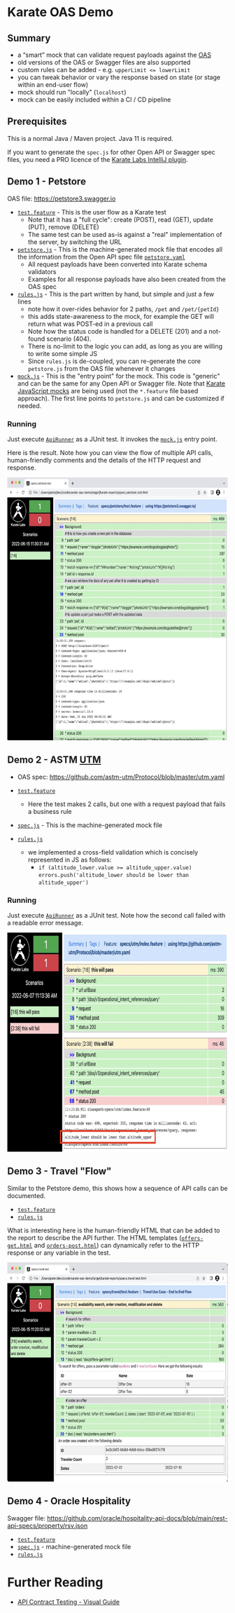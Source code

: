 # Karate OAS Demo

## Summary
* a “smart” mock that can validate request payloads against the [OAS](https://www.openapis.org/)
* old versions of the OAS or Swagger files are also supported
* custom rules can be added - e.g. `upperLimit <= lowerLimit`
* you can tweak behavior or vary the response based on state (or stage within an end-user flow)
* mock should run "locally" (`localhost`)
* mock can be easily included within a CI / CD pipeline

## Prerequisites
This is a normal Java / Maven project. Java 11 is required.

If you want to generate the `spec.js` for other Open API or Swagger spec files, you need a PRO licence of the [Karate Labs IntelliJ plugin](https://github.com/karatelabs/intellij-plugin).

## Demo 1 - Petstore

OAS file: https://petstore3.swagger.io

* [`test.feature`](src/test/java/specs/petstore/test.feature) - This is the user flow as a Karate test
    * Note that it has a "full cycle": create (POST), read (GET), update (PUT), remove (DELETE)
  * The same test can be used as-is against a "real" implementation of the server, by switching the URL
* [`petstore.js`](src/test/java/specs/petstore/petstore.js) - This is the machine-generated mock file that encodes all the information from the Open API spec file [`petstore.yaml`](src/test/java/specs/petstore/petstore.yaml)
  * All request payloads have been converted into Karate schema validators
  * Examples for all response payloads have also been created from the OAS spec
* [`rules.js`](src/test/java/specs/petstore/rules.js) - This is the part written by hand, but simple and just a few lines
  * note how it over-rides behavior for 2 paths, `/pet` and `/pet/{petId}`
  * this adds state-awareness to the mock, for example the GET will return what was POST-ed in a previous call
  * Note how the status code is handled for a DELETE (201) and a not-found scenario (404).
  * There is no-limit to the logic you can add, as long as you are willing to write some simple JS
  * Since `rules.js` is de-coupled, you can re-generate the core `petstore.js` from the OAS file whenever it changes
* [`mock.js`](src/test/java/specs/petstore/mock.js) - This is the "entry point" for the mock. This code is "generic" and can be the same for any Open API or Swagger file. Note that [Karate JavaScript mocks](https://github.com/karatelabs/karate/wiki/Karate-JavaScript-Mocks) are being used (not the `*.feature` file based approach). The first line points to `petstore.js` and can be customized if needed.

### Running
Just execute [`ApiRunner`](src/test/java/specs/petstore/ApiRunner.java) as a JUnit test. It invokes the [`mock.js`](src/test/java/specs/petstore/mock.js) entry point.

Here is the result. Note how you can view the flow of multiple API calls, human-friendly comments and the details of the HTTP request and response. 

<img src="src/test/resources/petstore-report.jpg" height="600"/>

## Demo 2 - ASTM [UTM](https://www.unmannedairspace.info/emerging-regulations/astm-publishes-new-international-standard-addressing-uas-utm-performance-and-interoperability)
* OAS spec: https://github.com/astm-utm/Protocol/blob/master/utm.yaml

* [`test.feature`](src/test/java/specs/utm/test.feature) 
  * Here the test makes 2 calls, but one with a request payload that fails a business rule
* [`spec.js`](src/test/java/specs/utm/spec.js) - This is the machine-generated mock file
* [`rules.js`](src/test/java/specs/utm/rules.js)
  * we implemented a cross-field validation which is concisely represented in JS as follows:
    * `if (altitude_lower.value >= altitude_upper.value) errors.push('altitude_lower should be lower than altitude_upper')`

### Running
Just execute [`ApiRunner`](src/test/java/specs/utm/ApiRunner.java) as a JUnit test. Note how the second call failed with a readable error message.

<img src="src/test/resources/utm-report.jpg" height="500"/>

## Demo 3 - Travel "Flow"

Similar to the Petstore demo, this shows how a sequence of API calls can be documented.

* [`test.feature`](src/test/java/specs/travel/test.feature)
* [`rules.js`](src/test/java/specs/travel/rules.js)

What is interesting here is the human-friendly HTML that can be added to the report to describe the API further.
The HTML templates ([`offers-get.html`](src/test/java/specs/travel/doc/offers-get.html) and [`orders-post.html`](src/test/java/specs/travel/doc/orders-post.html)) can dynamically refer to the HTTP response or any variable in the test.

<img src="src/test/resources/travel-report.jpg" height="500"/>

## Demo 4 - Oracle Hospitality

Swagger file: https://github.com/oracle/hospitality-api-docs/blob/main/rest-api-specs/property/rsv.json
* [`test.feature`](src/test/java/specs/orahosp/rsv/test.feature)
* [`spec.js`](src/test/java/specs/orahosp/rsv/spec.js) - machine-generated mock file
* [`rules.js`](src/test/java/specs/orahosp/rsv/rules.js)

# Further Reading
* [API Contract Testing - Visual Guide](https://www.linkedin.com/pulse/api-contract-testing-visual-guide-peter-thomas/)